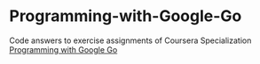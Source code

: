 # Programming-with-Google-Go

Code answers to exercise assignments of Coursera Specialization [Programming with Google Go](https://www.coursera.org/specializations/google-golang)